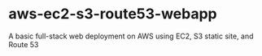 # aws-ec2-s3-route53-webapp
A basic full-stack web deployment on AWS using EC2, S3 static site, and Route 53

